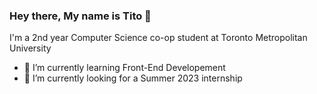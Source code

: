 ### Hey there, My name is Tito 👋

<!--
**Tito-Osemobor/Tito-Osemobor** is a ✨ _special_ ✨ repository because its `README.md` (this file) appears on your GitHub profile.

Here are some ideas to get you started:

- 🔭 I’m currently working on ...
- 🌱 I’m currently learning ...
- 👯 I’m looking to collaborate on ...
- 🤔 I’m looking for help with ...
- 💬 Ask me about ...
- 📫 How to reach me: ...
- 😄 Pronouns: ...
- ⚡ Fun fact: ...
-->
I'm a 2nd year Computer Science co-op student at Toronto Metropolitan University
- 🌱 I’m currently learning Front-End Developement
- 🔭 I’m currently looking for a Summer 2023 internship
